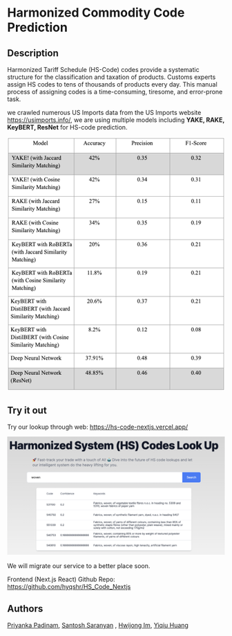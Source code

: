 # Harmonized Commodity Code Prediction

Description
-----------
Harmonized Tariff Schedule (HS-Code) codes provide a systematic structure for the classification and taxation of products. Customs experts assign HS codes to tens of thousands of products every day. This manual process of assigning codes is a time-consuming, tiresome, and error-prone task. 

we crawled numerous US Imports data from the US Imports website  https://usimports.info/, we are using multiple models including **YAKE, RAKE, KeyBERT, ResNet** for HS-code prediction.

![Alt text](image/result-table.png)

Try it out
-----------
Try our lookup through web: https://hs-code-nextjs.vercel.app/

![Alt text](image/result.png)

We will migrate our service to a better place soon.

Frontend (Next.js React) Github Repo: https://github.com/hyqshr/HS_Code_Nextjs



Authors
-----------
[Priyanka Padinam](https://github.com/priya1118), [Santosh Saranyan](https://github.com/santoshsaranyan) , [Hwijong Im](https://github.com/bellwood22), [Yiqiu Huang](https://github.com/hyqshr)
